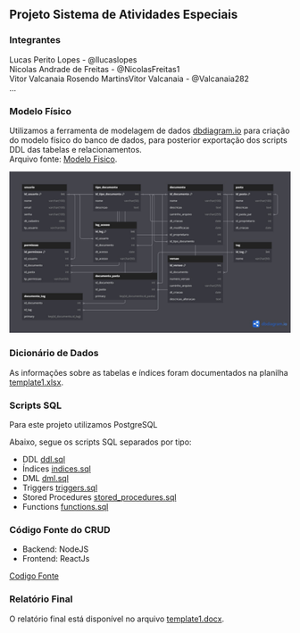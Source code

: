## Projeto Sistema de Atividades Especiais

### Integrantes

Lucas Perito Lopes - @llucaslopes<br>
Nicolas Andrade de Freitas - @NicolasFreitas1 <br>
Vitor Valcanaia Rosendo MartinsVitor Valcanaia - @Valcanaia282<br>
...

### Modelo Físico

Utilizamos a ferramenta de modelagem de dados [dbdiagram.io](https://dbdiagram.io/) para criação do modelo físico do banco de dados, para posterior exportação dos scripts DDL das tabelas e relacionamentos.<br>
Arquivo fonte: [Modelo Fisico](https://dbdiagram.io/d/trabalho-banco-2-66721ca25a764b3c72d30f59).<br>

![Modelo Fisico](./Modelo%20ER.jpeg)

### Dicionário de Dados

As informações sobre as tabelas e índices foram documentados na planilha [template1.xlsx](dicionario_dados/template1.xlsx).

### Scripts SQL

Para este projeto utilizamos PostgreSQL

Abaixo, segue os scripts SQL separados por tipo:

- DDL [ddl.sql](scripts_sql/ddl.sql)
- Índices [indices.sql](scripts_sql/indices.sql)
- DML [dml.sql](scripts_sql/dml.sql)
- Triggers [triggers.sql](scripts_sql/triggers.sql)
- Stored Procedures [stored_procedures.sql](scripts_sql/stored_procedures.sql)
- Functions [functions.sql](scripts_sql/functions.sql)

### Código Fonte do CRUD

- Backend: NodeJS
- Frontend: ReactJs

[Codigo Fonte](app/)

### Relatório Final

O relatório final está disponível no arquivo [template1.docx](relatorio/template1.docx).
